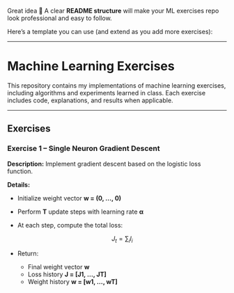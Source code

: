 Great idea 🙌 A clear **README structure** will make your ML exercises repo look professional and easy to follow.

Here’s a template you can use (and extend as you add more exercises):

---

# Machine Learning Exercises

This repository contains my implementations of machine learning exercises, including algorithms and experiments learned in class. Each exercise includes code, explanations, and results when applicable.

---

##  Exercises

### Exercise 1 – Single Neuron Gradient Descent

**Description:**
Implement gradient descent based on the logistic loss function.

**Details:**

* Initialize weight vector **w = (0, …, 0)**
* Perform **T** update steps with learning rate **α**
* At each step, compute the total loss:

  $$
  J_t = \sum_i l_i
  $$
* Return:

  * Final weight vector **w**
  * Loss history **J = \[J1, …, JT]**
  * Weight history **w = \[w1, …, wT]**



